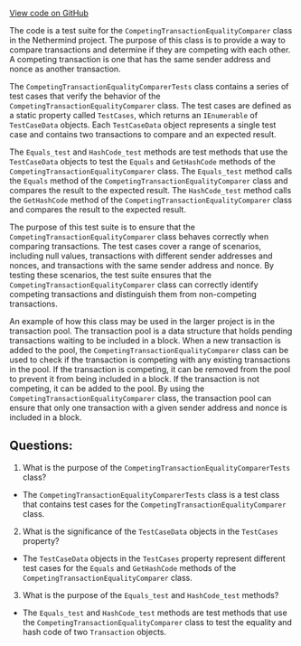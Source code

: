 [View code on GitHub](https://github.com/NethermindEth/nethermind/src/Nethermind/Nethermind.TxPool.Test/CompetingTransactionEqualityComparerTests.cs)

The code is a test suite for the `CompetingTransactionEqualityComparer` class in the Nethermind project. The purpose of this class is to provide a way to compare transactions and determine if they are competing with each other. A competing transaction is one that has the same sender address and nonce as another transaction. 

The `CompetingTransactionEqualityComparerTests` class contains a series of test cases that verify the behavior of the `CompetingTransactionEqualityComparer` class. The test cases are defined as a static property called `TestCases`, which returns an `IEnumerable` of `TestCaseData` objects. Each `TestCaseData` object represents a single test case and contains two transactions to compare and an expected result. 

The `Equals_test` and `HashCode_test` methods are test methods that use the `TestCaseData` objects to test the `Equals` and `GetHashCode` methods of the `CompetingTransactionEqualityComparer` class. The `Equals_test` method calls the `Equals` method of the `CompetingTransactionEqualityComparer` class and compares the result to the expected result. The `HashCode_test` method calls the `GetHashCode` method of the `CompetingTransactionEqualityComparer` class and compares the result to the expected result.

The purpose of this test suite is to ensure that the `CompetingTransactionEqualityComparer` class behaves correctly when comparing transactions. The test cases cover a range of scenarios, including null values, transactions with different sender addresses and nonces, and transactions with the same sender address and nonce. By testing these scenarios, the test suite ensures that the `CompetingTransactionEqualityComparer` class can correctly identify competing transactions and distinguish them from non-competing transactions.

An example of how this class may be used in the larger project is in the transaction pool. The transaction pool is a data structure that holds pending transactions waiting to be included in a block. When a new transaction is added to the pool, the `CompetingTransactionEqualityComparer` class can be used to check if the transaction is competing with any existing transactions in the pool. If the transaction is competing, it can be removed from the pool to prevent it from being included in a block. If the transaction is not competing, it can be added to the pool. By using the `CompetingTransactionEqualityComparer` class, the transaction pool can ensure that only one transaction with a given sender address and nonce is included in a block.
## Questions: 
 1. What is the purpose of the `CompetingTransactionEqualityComparerTests` class?
- The `CompetingTransactionEqualityComparerTests` class is a test class that contains test cases for the `CompetingTransactionEqualityComparer` class.

2. What is the significance of the `TestCaseData` objects in the `TestCases` property?
- The `TestCaseData` objects in the `TestCases` property represent different test cases for the `Equals` and `GetHashCode` methods of the `CompetingTransactionEqualityComparer` class.

3. What is the purpose of the `Equals_test` and `HashCode_test` methods?
- The `Equals_test` and `HashCode_test` methods are test methods that use the `CompetingTransactionEqualityComparer` class to test the equality and hash code of two `Transaction` objects.